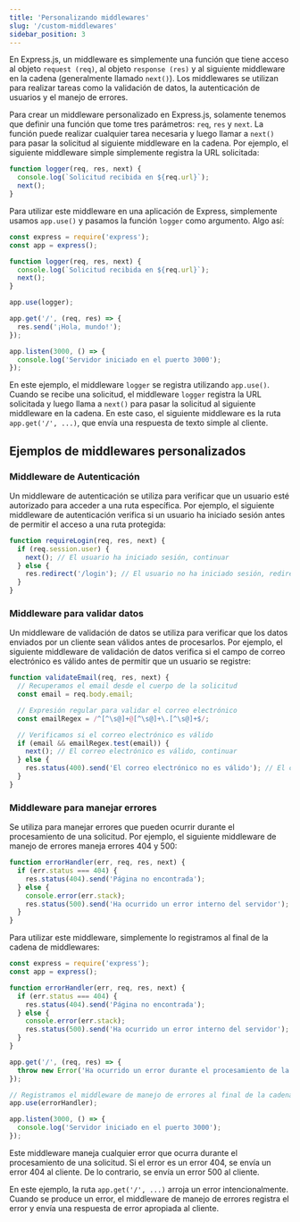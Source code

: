 ```yaml
---
title: 'Personalizando middlewares'
slug: '/custom-middlewares'
sidebar_position: 3
---
```


En Express.js, un middleware es simplemente una función que tiene acceso al objeto `request (req)`, al objeto `response (res)` y al siguiente middleware en la cadena (generalmente llamado `next()`). Los middlewares se utilizan para realizar tareas como la validación de datos, la autenticación de usuarios y el manejo de errores.

Para crear un middleware personalizado en Express.js, solamente tenemos que definir una función que tome tres parámetros: `req`, `res` y `next`. La función puede realizar cualquier tarea necesaria y luego llamar a `next()` para pasar la solicitud al siguiente middleware en la cadena. Por ejemplo, el siguiente middleware simple simplemente registra la URL solicitada:

```js
function logger(req, res, next) {
  console.log(`Solicitud recibida en ${req.url}`);
  next();
}
```

Para utilizar este middleware en una aplicación de Express, simplemente usamos `app.use()` y pasamos la función `logger` como argumento. Algo así:

```js
const express = require('express');
const app = express();

function logger(req, res, next) {
  console.log(`Solicitud recibida en ${req.url}`);
  next();
}

app.use(logger);

app.get('/', (req, res) => {
  res.send('¡Hola, mundo!');
});

app.listen(3000, () => {
  console.log('Servidor iniciado en el puerto 3000');
});
```

En este ejemplo, el middleware `logger` se registra utilizando `app.use()`. Cuando se recibe una solicitud, el middleware `logger` registra la URL solicitada y luego llama a `next()` para pasar la solicitud al siguiente middleware en la cadena. En este caso, el siguiente middleware es la ruta `app.get('/', ...)`, que envía una respuesta de texto simple al cliente.

## Ejemplos de middlewares personalizados

### Middleware de Autenticación

Un middleware de autenticación se utiliza para verificar que un usuario esté autorizado para acceder a una ruta específica. Por ejemplo, el siguiente middleware de autenticación verifica si un usuario ha iniciado sesión antes de permitir el acceso a una ruta protegida:

```js
function requireLogin(req, res, next) {
  if (req.session.user) {
    next(); // El usuario ha iniciado sesión, continuar
  } else {
    res.redirect('/login'); // El usuario no ha iniciado sesión, redireccionar al inicio de sesión
  }
}
```

### Middleware para validar datos

Un middleware de validación de datos se utiliza para verificar que los datos enviados por un cliente sean válidos antes de procesarlos. Por ejemplo, el siguiente middleware de validación de datos verifica si el campo de correo electrónico es válido antes de permitir que un usuario se registre:

```js
function validateEmail(req, res, next) {
  // Recuperamos el email desde el cuerpo de la solicitud
  const email = req.body.email;

  // Expresión regular para validar el correo electrónico
  const emailRegex = /^[^\s@]+@[^\s@]+\.[^\s@]+$/;

  // Verificamos si el correo electrónico es válido
  if (email && emailRegex.test(email)) {
    next(); // El correo electrónico es válido, continuar
  } else {
    res.status(400).send('El correo electrónico no es válido'); // El correo electrónico no es válido, enviar un error 400 al cliente
  }
}
```

### Middleware para manejar errores

Se utiliza para manejar errores que pueden ocurrir durante el procesamiento de una solicitud. Por ejemplo, el siguiente middleware de manejo de errores maneja errores 404 y 500:

```js
function errorHandler(err, req, res, next) {
  if (err.status === 404) {
    res.status(404).send('Página no encontrada');
  } else {
    console.error(err.stack);
    res.status(500).send('Ha ocurrido un error interno del servidor');
  }
}
```

Para utilizar este middleware, simplemente lo registramos al final de la cadena de middlewares:

```js
const express = require('express');
const app = express();

function errorHandler(err, req, res, next) {
  if (err.status === 404) {
    res.status(404).send('Página no encontrada');
  } else {
    console.error(err.stack);
    res.status(500).send('Ha ocurrido un error interno del servidor');
  }
}

app.get('/', (req, res) => {
  throw new Error('Ha ocurrido un error durante el procesamiento de la solicitud');
});

// Registramos el middleware de manejo de errores al final de la cadena de middlewares
app.use(errorHandler);

app.listen(3000, () => {
  console.log('Servidor iniciado en el puerto 3000');
});
```

Este middleware maneja cualquier error que ocurra durante el procesamiento de una solicitud. Si el error es un error 404, se envía un error 404 al cliente. De lo contrario, se envía un error 500 al cliente.

En este ejemplo, la ruta `app.get('/', ...)` arroja un error intencionalmente. Cuando se produce un error, el middleware de manejo de errores registra el error y envía una respuesta de error apropiada al cliente.
